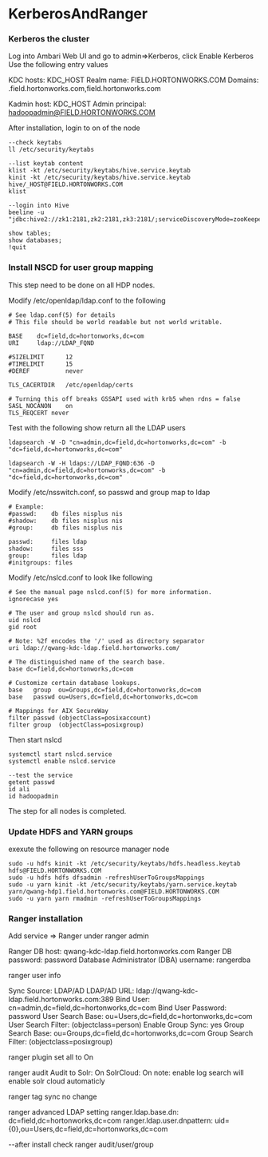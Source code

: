 # KerberosAndRanger

### Kerberos the cluster
Log into Ambari Web UI and go to admin=>Kerberos, click Enable Kerberos
Use the following entry values

KDC hosts: KDC_HOST
Realm name: FIELD.HORTONWORKS.COM
Domains: .field.hortonworks.com,field.hortonworks.com

Kadmin host: KDC_HOST
Admin principal: hadoopadmin@FIELD.HORTONWORKS.COM

After installation, login to on of the node
```
--check keytabs
ll /etc/security/keytabs

--list keytab content
klist -kt /etc/security/keytabs/hive.service.keytab
kinit -kt /etc/security/keytabs/hive.service.keytab hive/_HOST@FIELD.HORTONWORKS.COM
klist

--login into Hive
beeline -u "jdbc:hive2://zk1:2181,zk2:2181,zk3:2181/;serviceDiscoveryMode=zooKeeper;zooKeeperNamespace=hiveserver2;principal=hive/_HOST@FIELD.HORTONWORKS.COM"

show tables;
show databases;
!quit
```

### Install NSCD for user group mapping
This step need to be done on all HDP nodes.

Modify /etc/openldap/ldap.conf to the following
```
# See ldap.conf(5) for details
# This file should be world readable but not world writable.

BASE    dc=field,dc=hortonworks,dc=com
URI     ldap://LDAP_FQND

#SIZELIMIT      12
#TIMELIMIT      15
#DEREF          never

TLS_CACERTDIR   /etc/openldap/certs

# Turning this off breaks GSSAPI used with krb5 when rdns = false
SASL_NOCANON    on
TLS_REQCERT never
```
Test with the following show return all the LDAP users
```
ldapsearch -W -D "cn=admin,dc=field,dc=hortonworks,dc=com" -b "dc=field,dc=hortonworks,dc=com"

ldapsearch -W -H ldaps://LDAP_FQND:636 -D "cn=admin,dc=field,dc=hortonworks,dc=com" -b "dc=field,dc=hortonworks,dc=com"
```
Modify /etc/nsswitch.conf, so passwd and group map to ldap
```
# Example:
#passwd:    db files nisplus nis
#shadow:    db files nisplus nis
#group:     db files nisplus nis

passwd:     files ldap
shadow:     files sss
group:      files ldap
#initgroups: files
```
Modify /etc/nslcd.conf to look like following
```
# See the manual page nslcd.conf(5) for more information.
ignorecase yes

# The user and group nslcd should run as.
uid nslcd
gid root

# Note: %2f encodes the '/' used as directory separator
uri ldap://qwang-kdc-ldap.field.hortonworks.com/

# The distinguished name of the search base.
base dc=field,dc=hortonworks,dc=com

# Customize certain database lookups.
base   group  ou=Groups,dc=field,dc=hortonworks,dc=com
base   passwd ou=Users,dc=field,dc=hortonworks,dc=com

# Mappings for AIX SecureWay
filter passwd (objectClass=posixaccount)
filter group  (objectClass=posixgroup)
```
Then start nslcd
```
systemctl start nslcd.service
systemctl enable nslcd.service

--test the service
getent passwd 
id ali
id hadoopadmin
```
The step for all nodes is completed.

### Update HDFS and YARN groups
exexute the following on resource manager node
```
sudo -u hdfs kinit -kt /etc/security/keytabs/hdfs.headless.keytab hdfs@FIELD.HORTONWORKS.COM
sudo -u hdfs hdfs dfsadmin -refreshUserToGroupsMappings
sudo -u yarn kinit -kt /etc/security/keytabs/yarn.service.keytab yarn/qwang-hdp1.field.hortonworks.com@FIELD.HORTONWORKS.COM
sudo -u yarn yarn rmadmin -refreshUserToGroupsMappings
```

### Ranger installation
Add service => Ranger 
under ranger admin

Ranger DB host: qwang-kdc-ldap.field.hortonworks.com
Ranger DB password: password
Database Administrator (DBA) username: rangerdba

ranger user info

Sync Source: LDAP/AD
LDAP/AD URL: ldap://qwang-kdc-ldap.field.hortonworks.com:389
Bind User: cn=admin,dc=field,dc=hortonworks,dc=com
Bind User Password: password
User Search Base: ou=Users,dc=field,dc=hortonworks,dc=com
User Search Filter: (objectclass=person)
Enable Group Sync: yes
Group Search Base: ou=Groups,dc=field,dc=hortonworks,dc=com
Group Search Filter: (objectclass=posixgroup)

ranger plugin 
set all to On

ranger audit
Audit to Solr: On
SolrCloud: On
note: enable log search will enable solr cloud automaticly

ranger tag sync
no change

ranger advanced
LDAP setting
ranger.ldap.base.dn: dc=field,dc=hortonworks,dc=com
ranger.ldap.user.dnpattern: uid={0},ou=Users,dc=field,dc=hortonworks,dc=com

--after install
check ranger audit/user/group


